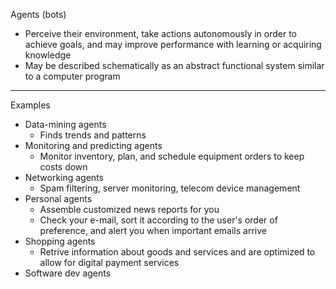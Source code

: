 Agents (bots)

* Perceive their environment, take actions autonomously in order to achieve goals, and may improve performance with learning or acquiring knowledge
* May be described schematically as an abstract functional system similar to a computer program

- - - -
Examples
* Data-mining agents
  * Finds trends and patterns 
* Monitoring and predicting agents
  * Monitor inventory, plan, and schedule equipment orders to keep costs down
* Networking agents
  * Spam filtering, server monitoring, telecom device management   
* Personal agents
  * Assemble customized news reports for you
  * Check your e-mail, sort it according to the user's order of preference, and alert you when important emails arrive
* Shopping agents
  * Retrive information about goods and services and are optimized to allow for digital payment services
* Software dev agents 
